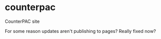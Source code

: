 counterpac
==========

CounterPAC site

For some reason updates aren't publishing to pages? Really fixed now?